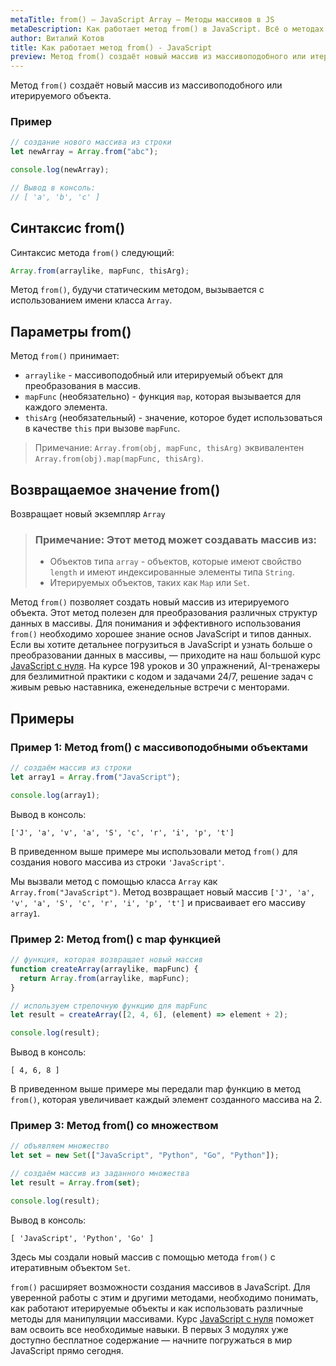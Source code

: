 ```yaml
---
metaTitle: from() – JavaScript Array – Методы массивов в JS
metaDescription: Как работает метод from() в JavaScript. Всё о методах работы с массивами в JavaScript | База знаний PurpleSchool
author: Виталий Котов
title: Как работает метод from() - JavaScript
preview: Метод from() создаёт новый массив из массивоподобного или итерируемого объекта...
---
```


Метод `from()` создаёт новый массив из массивоподобного или итерируемого объекта.

### Пример

```javascript
// создание нового массива из строки
let newArray = Array.from("abc");

console.log(newArray);

// Вывод в консоль:
// [ 'a', 'b', 'c' ]
```

## Синтаксис from()

Синтаксис метода `from()` следующий:

```javascript
Array.from(arraylike, mapFunc, thisArg);
```

Метод `from()`, будучи статическим методом, вызывается с использованием имени класса `Array`.

## Параметры from()

Метод `from()` принимает:

- `arraylike` - массивоподобный или итерируемый объект для преобразования в массив.
- `mapFunc` (необязательно) - функция `map`, которая вызывается для каждого элемента.
- `thisArg` (необязательный) - значение, которое будет использоваться в качестве `this` при вызове `mapFunc`.

> Примечание: `Array.from(obj, mapFunc, thisArg)` эквивалентен `Array.from(obj).map(mapFunc, thisArg)`.

## Возвращаемое значение from()

Возвращает новый экземпляр `Array`

> ### Примечание: Этот метод может создавать массив из:
>
> - Объектов типа `array` - объектов, которые имеют свойство `length` и имеют индексированные элементы типа `String`.
> - Итерируемых объектов, таких как `Map` или `Set`.

Метод `from()` позволяет создать новый массив из итерируемого объекта. Этот метод полезен для преобразования различных структур данных в массивы. Для понимания и эффективного использования `from()` необходимо хорошее знание основ JavaScript и типов данных. Если вы хотите детальнее погрузиться в JavaScript и узнать больше о преобразовании данных в массивы, — приходите на наш большой курс [JavaScript с нуля](https://purpleschool.ru/course/javascript-basics?utm_source=knowledgebase&utm_medium=text&utm_campaign=kak-rabotaet-metod-from-javascript). На курсе 198 уроков и 30 упражнений, AI-тренажеры для безлимитной практики с кодом и задачами 24/7, решение задач с живым ревью наставника, еженедельные встречи с менторами.

## Примеры

### Пример 1: Метод from() с массивоподобными объектами

```javascript
// создаём массив из строки
let array1 = Array.from("JavaScript");

console.log(array1);
```

Вывод в консоль:

```
['J', 'a', 'v', 'a', 'S', 'c', 'r', 'i', 'p', 't']
```

В приведенном выше примере мы использовали метод `from()` для создания нового массива из строки `'JavaScript'`.

Мы вызвали метод с помощью класса `Array` как `Array.from("JavaScript")`. Метод возвращает новый массив `['J', 'a', 'v', 'a', 'S', 'c', 'r', 'i', 'p', 't']` и присваивает его массиву `array1`.

### Пример 2: Метод from() с map функцией

```javascript
// функция, которая возвращает новый массив
function createArray(arraylike, mapFunc) {
  return Array.from(arraylike, mapFunc);
}

// используем стрелочную функцию для mapFunc
let result = createArray([2, 4, 6], (element) => element + 2);

console.log(result);
```

Вывод в консоль:

```
[ 4, 6, 8 ]
```

В приведенном выше примере мы передали map функцию в метод `from()`, которая увеличивает каждый элемент созданного массива на 2.

### Пример 3: Метод from() со множеством

```javascript
// объявляем множество
let set = new Set(["JavaScript", "Python", "Go", "Python"]);

// создаём массив из заданного множества
let result = Array.from(set);

console.log(result);
```

Вывод в консоль:

```
[ 'JavaScript', 'Python', 'Go' ]
```

Здесь мы создали новый массив с помощью метода `from()` с итеративным объектом `Set`.

`from()` расширяет возможности создания массивов в JavaScript. Для уверенной работы с этим и другими методами, необходимо понимать, как работают итерируемые объекты и как использовать различные методы для манипуляции массивами. Курс [JavaScript с нуля](https://purpleschool.ru/course/javascript-basics?utm_source=knowledgebase&utm_medium=text&utm_campaign=kak-rabotaet-metod-from-javascript) поможет вам освоить все необходимые навыки. В первых 3 модулях уже доступно бесплатное содержание — начните погружаться в мир JavaScript прямо сегодня.
